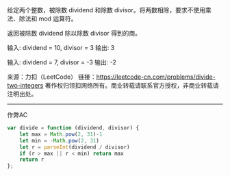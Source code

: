 给定两个整数，被除数 dividend 和除数 divisor。将两数相除，要求不使用乘法、除法和 mod 运算符。

返回被除数 dividend 除以除数 divisor 得到的商。

输入: dividend = 10, divisor = 3
输出: 3

输入: dividend = 7, divisor = -3
输出: -2


来源：力扣（LeetCode）
链接：https://leetcode-cn.com/problems/divide-two-integers
著作权归领扣网络所有。商业转载请联系官方授权，非商业转载请注明出处。

--- 

作弊AC

```javascript
var divide = function (dividend, divisor) {
    let max = Math.pow(2, 31)-1
    let min = -Math.pow(2, 31)
    let r = parseInt(dividend / divisor)
    if (r > max || r < min) return max
    return r
};
```


